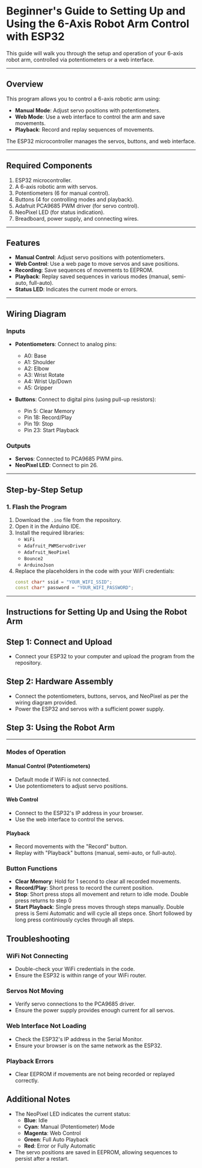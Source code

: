 # Beginner's Guide to Setting Up and Using the 6-Axis Robot Arm Control with ESP32

This guide will walk you through the setup and operation of your 6-axis robot arm, controlled via potentiometers or a web interface.

---

## Overview

This program allows you to control a 6-axis robotic arm using:
- **Manual Mode**: Adjust servo positions with potentiometers.
- **Web Mode**: Use a web interface to control the arm and save movements.
- **Playback**: Record and replay sequences of movements.

The ESP32 microcontroller manages the servos, buttons, and web interface.

---

## Required Components

1. ESP32 microcontroller.
2. A 6-axis robotic arm with servos.
3. Potentiometers (6 for manual control).
4. Buttons (4 for controlling modes and playback).
5. Adafruit PCA9685 PWM driver (for servo control).
6. NeoPixel LED (for status indication).
7. Breadboard, power supply, and connecting wires.

---

## Features

- **Manual Control**: Adjust servo positions with potentiometers.
- **Web Control**: Use a web page to move servos and save positions.
- **Recording**: Save sequences of movements to EEPROM.
- **Playback**: Replay saved sequences in various modes (manual, semi-auto, full-auto).
- **Status LED**: Indicates the current mode or errors.

---

## Wiring Diagram

### Inputs
- **Potentiometers**: Connect to analog pins:
  - A0: Base
  - A1: Shoulder
  - A2: Elbow
  - A3: Wrist Rotate
  - A4: Wrist Up/Down
  - A5: Gripper

- **Buttons**: Connect to digital pins (using pull-up resistors):
  - Pin 5: Clear Memory
  - Pin 18: Record/Play
  - Pin 19: Stop
  - Pin 23: Start Playback

### Outputs
- **Servos**: Connected to PCA9685 PWM pins.
- **NeoPixel LED**: Connect to pin 26.

---
## Step-by-Step Setup

### 1. Flash the Program
1. Download the `.ino` file from the repository.
2. Open it in the Arduino IDE.
3. Install the required libraries:
   - `WiFi`
   - `Adafruit_PWMServoDriver`
   - `Adafruit_NeoPixel`
   - `Bounce2`
   - `ArduinoJson`
4. Replace the placeholders in the code with your WiFi credentials:
   ```cpp
   const char* ssid = "YOUR_WIFI_SSID";
   const char* password = "YOUR_WIFI_PASSWORD";

---
## Instructions for Setting Up and Using the Robot Arm

## Step 1: Connect and Upload
- Connect your ESP32 to your computer and upload the program from the repository.

## Step 2: Hardware Assembly
- Connect the potentiometers, buttons, servos, and NeoPixel as per the wiring diagram provided.
- Power the ESP32 and servos with a sufficient power supply.

## Step 3: Using the Robot Arm
---
### Modes of Operation

#### Manual Control (Potentiometers)
- Default mode if WiFi is not connected.
- Use potentiometers to adjust servo positions.

#### Web Control
- Connect to the ESP32's IP address in your browser.
- Use the web interface to control the servos.

#### Playback
- Record movements with the "Record" button.
- Replay with "Playback" buttons (manual, semi-auto, or full-auto).

### Button Functions
- **Clear Memory**: Hold for 1 second to clear all recorded movements.
- **Record/Play**: Short press to record the current position.
- **Stop**: Short press stops all movement and return to idle mode.  Double press returns to step 0
- **Start Playback**: Single press moves through steps manually. Double press is Semi Automatic and will cycle all steps once.  Short followed by long press continiously cycles through all steps.

## Troubleshooting

### WiFi Not Connecting
- Double-check your WiFi credentials in the code.
- Ensure the ESP32 is within range of your WiFi router.

### Servos Not Moving
- Verify servo connections to the PCA9685 driver.
- Ensure the power supply provides enough current for all servos.

### Web Interface Not Loading
- Check the ESP32's IP address in the Serial Monitor.
- Ensure your browser is on the same network as the ESP32.

### Playback Errors
- Clear EEPROM if movements are not being recorded or replayed correctly.

## Additional Notes
- The NeoPixel LED indicates the current status:
  - **Blue**: Idle
  - **Cyan**: Manual (Potentiometer) Mode
  - **Magenta**: Web Control
  - **Green**: Full Auto Playback
  - **Red**: Error or Fully Automatic
- The servo positions are saved in EEPROM, allowing sequences to persist after a restart.
